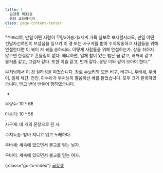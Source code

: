```yaml
---
title: |
  금강경 제32분
  응당 교화하리라
class: page-content-center
---
```


"수보리야, 만일 어떤 사람이 무량x아승기x세계 가득 칠보로 보시할지라도,
만일 어떤 선남자선여인이 보살심을 일으켜 이 경 또는 사구게를 받아 수지독송하고
사람들을 위해 연설한다면 이 복이 저 복을 승하리라.
어떻게 사람들을 위해 연설하는가.
상을 취하지 않으면 한결같고 흔들림이 없다.
왜냐하면, 일체 함이 있는 법은 꿈 같고, 허깨비 같고, 물거품 같고, 그림자 같다.
또한 이슬 같고, 번개 같다.
응당 이와 같이 보아야 한다."

부처님께서 이 경 설하심을 마쳤습니다.
장로 수보리와 모든 비구, 비구니, 우바새, 우바이, 일체 세간, 천인, 아수라가
부처님이 말씀하신 바를 들었습니다.
모두 크게 환희하였습니다.
믿고 받아 받들어 행하였습니다. 

*

무량수: 10 ^ 68

아승기: 10 ^ 56

사구게: 네 개의 문장으로 된 시.

수지독송: 받아 지니고 읽고 노래하다.

우바새: 세속에 있으면서 불교를 믿는 남자.

우바이: 세속에 있으면서 불교를 믿는 여자.

{:class="go-to-index"}
[금강경](index)